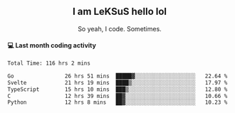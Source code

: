<h2 align="center">I am LeKSuS hello lol</h2>
<p align="center">So yeah, I code. Sometimes.</p>

#### :computer: Last month coding activity
<!--START_SECTION:waka-->

```txt
Total Time: 116 hrs 2 mins

Go                26 hrs 51 mins  █████▓░░░░░░░░░░░░░░░░░░░   22.64 %
Svelte            21 hrs 19 mins  ████▒░░░░░░░░░░░░░░░░░░░░   17.97 %
TypeScript        15 hrs 10 mins  ███▒░░░░░░░░░░░░░░░░░░░░░   12.80 %
C                 12 hrs 39 mins  ██▓░░░░░░░░░░░░░░░░░░░░░░   10.66 %
Python            12 hrs 8 mins   ██▓░░░░░░░░░░░░░░░░░░░░░░   10.23 %
```

<!--END_SECTION:waka-->
